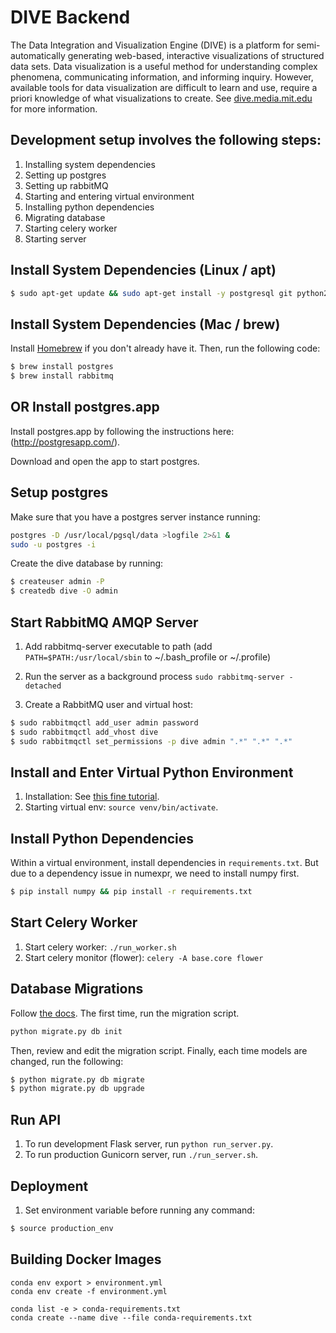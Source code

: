 DIVE Backend
=================================================
The Data Integration and Visualization Engine (DIVE) is a platform for semi-automatically generating web-based, interactive visualizations of structured data sets. Data visualization is a useful method for understanding complex phenomena, communicating information, and informing inquiry. However, available tools for data visualization are difficult to learn and use, require a priori knowledge of what visualizations to create. See [dive.media.mit.edu](http://dive.media.mit.edu) for more information.

Development setup involves the following steps:
--------
1. Installing system dependencies
2. Setting up postgres
3. Setting up rabbitMQ
4. Starting and entering virtual environment
5. Installing python dependencies
6. Migrating database
7. Starting celery worker
8. Starting server


Install System Dependencies (Linux / apt)
---------
```bash
$ sudo apt-get update && sudo apt-get install -y postgresql git python2.7 python-pip build-essential python-dev libpq-dev libssl-dev libffi-dev liblapack-dev gfortran rabbitmq-server
```

Install System Dependencies (Mac / brew)
---------
Install [Homebrew](http://brew.sh/) if you don't already have it. Then, run the following code:
```bash
$ brew install postgres
$ brew install rabbitmq
```
OR Install postgres.app
---------
Install postgres.app by following the instructions here: (http://postgresapp.com/).

Download and open the app to start postgres.

Setup postgres
---------
Make sure that you have a postgres server instance running:

```bash
postgres -D /usr/local/pgsql/data >logfile 2>&1 &
sudo -u postgres -i
```

Create the dive database by running:
```bash
$ createuser admin -P
$ createdb dive -O admin
```

Start RabbitMQ AMQP Server
---------
1. Add rabbitmq-server executable to path (add `PATH=$PATH:/usr/local/sbin` to ~/.bash_profile or ~/.profile)
2. Run the server as a background process
`sudo rabbitmq-server -detached`

3. Create a RabbitMQ user and virtual host:
```bash
$ sudo rabbitmqctl add_user admin password
$ sudo rabbitmqctl add_vhost dive
$ sudo rabbitmqctl set_permissions -p dive admin ".*" ".*" ".*"
```


Install and Enter Virtual Python Environment
---------
1. Installation: See [this fine tutorial](http://simononsoftware.com/virtualenv-tutorial/).
2. Starting virtual env: `source venv/bin/activate`.


Install Python Dependencies
---------
Within a virtual environment, install dependencies in `requirements.txt`. But due to a dependency issue in numexpr, we need to install numpy first.
```bash
$ pip install numpy && pip install -r requirements.txt
```

Start Celery Worker
---------
1. Start celery worker: `./run_worker.sh`
2. Start celery monitor (flower): `celery -A base.core flower`


Database Migrations
--------
Follow [the docs](https://flask-migrate.readthedocs.org/en/latest/). The first time, run the migration script.
```bash
python migrate.py db init
```

Then, review and edit the migration script. Finally, each time models are changed, run the following:
```bash
$ python migrate.py db migrate
$ python migrate.py db upgrade
```

Run API
---------
1. To run development Flask server, run `python run_server.py`.
2. To run production Gunicorn server, run `./run_server.sh`.

Deployment
--------
1. Set environment variable before running any command:
```bash
$ source production_env
```

Building Docker Images
--------

```
conda env export > environment.yml
conda env create -f environment.yml

conda list -e > conda-requirements.txt
conda create --name dive --file conda-requirements.txt
```
